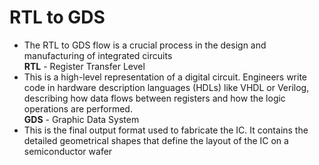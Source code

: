 # RTL to GDS

* The RTL to GDS flow is a crucial process in the design and manufacturing of integrated circuits <br>
**RTL** - Register Transfer Level <br>
* This is a high-level representation of a digital circuit. Engineers write code in hardware description languages (HDLs) like VHDL or Verilog, describing how data flows between registers and how the logic operations are performed. <br>
**GDS** - Graphic Data System <br>
* This is the final output format used to fabricate the IC. It contains the detailed geometrical shapes that define the layout of the IC on a semiconductor wafer




